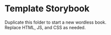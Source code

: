 # Template Storybook  
Duplicate this folder to start a new wordless book.  
Replace HTML, JS, and CSS as needed.
